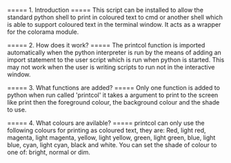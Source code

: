 ===== 1. Introduction =====
This script can be installed to allow the standard python shell to print in coloured text to cmd or another shell which is able to
support coloured text in the terminal window. It acts as a wrapper for the colorama module.

===== 2. How does it work? =====
The printcol function is imported automatically when the python interpreter is run by the means of adding an import statement to
the user script which is run when python is started. This may not work when the user is writing scripts to run not in the
interactive window.

===== 3. What functions are added? =====
Only one function is added to python when run called 'printcol' it takes a argument to print to the screen like print then the
foreground colour, the background colour and the shade to use.

===== 4. What colours are avilable? =====
printcol can only use the following colours for printing as coloured text, they are:
Red, light red, magenta, light magenta, yellow, light yellow, green, light green, blue, light blue, cyan, light cyan, black and white.
You can set the shade of colour to one of: bright, normal or dim.
